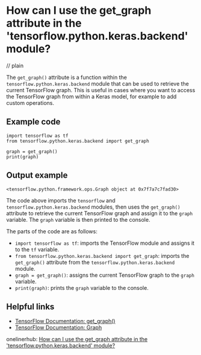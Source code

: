 # How can I use the get_graph attribute in the 'tensorflow.python.keras.backend' module?
// plain

The `get_graph()` attribute is a function within the `tensorflow.python.keras.backend` module that can be used to retrieve the current TensorFlow graph. This is useful in cases where you want to access the TensorFlow graph from within a Keras model, for example to add custom operations.

## Example code

```
import tensorflow as tf
from tensorflow.python.keras.backend import get_graph

graph = get_graph()
print(graph)
```
## Output example

```
<tensorflow.python.framework.ops.Graph object at 0x7f7a7c7fad30>
```

The code above imports the `tensorflow` and `tensorflow.python.keras.backend` modules, then uses the `get_graph()` attribute to retrieve the current TensorFlow graph and assign it to the `graph` variable. The `graph` variable is then printed to the console.

The parts of the code are as follows:
- `import tensorflow as tf`: imports the TensorFlow module and assigns it to the `tf` variable.
- `from tensorflow.python.keras.backend import get_graph`: imports the `get_graph()` attribute from the `tensorflow.python.keras.backend` module.
- `graph = get_graph()`: assigns the current TensorFlow graph to the `graph` variable.
- `print(graph)`: prints the `graph` variable to the console.

## Helpful links
- [TensorFlow Documentation: get_graph()](https://www.tensorflow.org/api_docs/python/tf/keras/backend/get_graph)
- [TensorFlow Documentation: Graph](https://www.tensorflow.org/api_docs/python/tf/Graph)

onelinerhub: [How can I use the get_graph attribute in the 'tensorflow.python.keras.backend' module?](https://onelinerhub.com/python-tensorflow/how-can-i-use-the-get-graph-attribute-in-the--tensorflow-python-keras-backend--module)